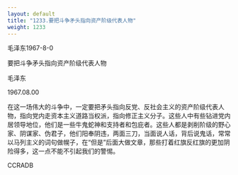 ```yaml
---
layout: default
title: "1233.要把斗争矛头指向资产阶级代表人物"
weight: 1233
---
```


毛泽东1967-8-0

要把斗争矛头指向资产阶级代表人物

毛泽东

1967.08.00

在这一场伟大的斗争中，一定要把矛头指向反党、反社会主义的资产阶级代表人物，指向党内走资本主义道路当权派，指向修正主义分子。这些人中有些钻进党内居领导地位，他们是一些牛鬼蛇神和支持者和包庇者。这些人都是剥削阶级的野心家、阴谋家、伪君子，他们阳奉阴违，两面三刀，当面说人话，背后说鬼话，常常以马列主义的词句做幌子，在“但是”后面大做文章，那些打着红旗反红旗的更加阴险得多，这一点不能不引起我们的警惕。

CCRADB

